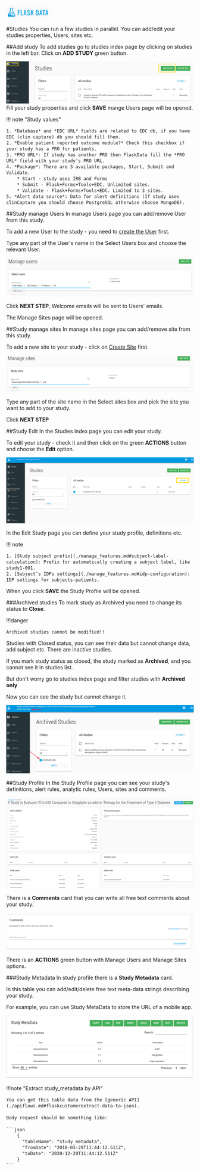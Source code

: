 <a href="https://www.flaskdata.io">![Screenshot](img/flaskdata_logo.PNG)</a>

#Studies
You can run a few studies in parallel.
You can add/edit your studies properties, Users, sites etc.

##Add study
To add studies go to studies index page by clicking on studies in the left bar.
Click on **ADD STUDY** green button.

![Screenshot](img/study/studies_index_add_study.PNG)
Fill your study properties and click **SAVE** mange Users page will be opened.

!!! note "Study values"

    1. *Database* and *EDC URL* fields are related to EDC db, if you have EDC (clin capture) db you should fill them.
    2. *Enable patient reported outcome module?* Check this checkbox if your study has a PRO for patients.
    3. *PRO URL*: If study has another PRO then FlaskData fill the *PRO URL* field with your study's PRO URL.
    4. *Package*: There are 3 available packages, Start, Submit and Validate.
        * Start - study uses IRB and Forms
        * Submit - Flask+Forms+Tools+EDC. Unlimited sites.
        * Validate - Flask+Forms+Tools+EDC. Limited to 3 sites.
    5. *Alert data source*: Data for alert definitions (If study uses clinCapture you should choose PostgreSQL otherwise choose MongoDB).

##Study manage Users
In manage Users page you can add/remove User from this study.

To add a new User to the study - you need to [create the User](./manage_users.md#add-user) first.

Type any part of the User's name in the Select Users box and choose the relevant User.

![Screenshot](img/study/study_mange_users_type.PNG)

Click **NEXT STEP**, Welcome emails will be sent to Users' emails.

The Manage Sites page will be opened.

##Study manage sites
In manage sites page you can add/remove site from this study.

To add a new site to your study - click on [Create Site](./manage_sites.md#add-a-new-site) first.

![Screenshot](img/study/study_manage_sites.PNG)

Type any part of the site name in the Select sites box and pick the site you want to add to your study.

Click **NEXT STEP**

##Study Edit
In the Studies index page you can edit your study.

To edit your study - check it and then click on the green **ACTIONS**  button and choose the **Edit** option.

![Screenshot](img/study/studies_index_actions.PNG)

In the Edit Study page you can define your study profile, definitions etc.

!!! note

    1. [Study subject prefix](./manage_features.md#subject-label-calculation): Prefix for automatically creating a subject label, like study1-001.
    2. [Subject’s IDPs settings](./manage_features.md#idp-configuration): IDP settings for subjects-patients.

When you click **SAVE** the Study Profile will be opened.

###Archived studies
To mark study as Archived you need to change its status to **Close**.

!!!danger 

    Archived studies cannot be modified!!

Studies with Closed status, you can see their data but cannot change data, add subject etc. There are inactive studies.

If you mark study status as closed, the study marked as **Archived**, and you cannot see it in studies list.

But don't worry go to studies index page and filter studies with **Archived only**

Now you can see the study but cannot change it.

![Screenshot](img/study/archived_study.PNG)

##Study Profile
In the Study Profile page you can see your study's definitions, alert rules, analytic rules, Users, sites and comments.

![Screenshot](img/study/study_profile.PNG)

There is a **Comments** card that you can write all free text comments about your study.

![Screenshot](img/study/study_comment.PNG)

There is an **ACTIONS** green button with Manage Users and Manage Sites options.

###Study Metadata
In study profile there is a **Study Metadata** card.

In this table you can add/edit/delete free text meta-data strings describing your study. 

For example, you can use Study MetaData to store the URL of a mobile app.

![Screenshot](img/study/study_metadata.PNG)

!!!note "Extract study_metadata by API"

    You can get this table data from the [generic API](./apiflows.md#flaskcustomerextract-data-to-json).
    
    Body request should be something like:
    
    ```json
        {
          "tableName": "study_metadata",
          "fromDate": "2018-03-29T11:44:12.511Z",
          "toDate": "2020-12-29T11:44:12.511Z"
        }
    ```
